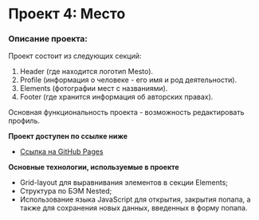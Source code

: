 # Проект 4: Место

### Описание проекта:

Проект состоит из следующих секций:
1. Header (где находится логотип Mesto).
2. Profile (информация о человеке - его имя и род деятельности).
3. Elements (фотографии мест с названиями).
4. Footer (где хранится информация об авторских правах).

Основная функциональность проекта - возможность редактировать профиль.

**Проект доступен по ссылке ниже**

* [Ссылка на GitHub Pages](https://nadineplatonova.github.io/mesto/)

**Основные технологии, используемые в проекте**

* Grid-layout для выравнивания элементов в секции Elements;
* Структура по БЭМ Nested;
* Использование языка JavaScript для открытия, закрытия попапа, а также для сохранения новых данных, введенных в форму попапа.

